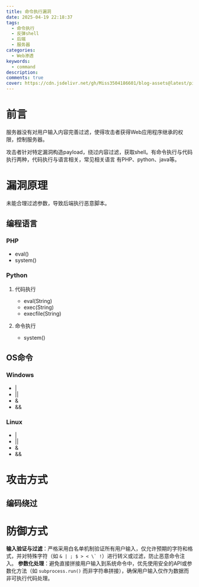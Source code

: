 ```yaml
---
title: 命令执行漏洞
date: 2025-04-19 22:18:37
tags:
  - 命令执行
  - 反弹shell
  - 后端
  - 服务器
categories:
  - Web渗透
keywords:
  - command
description:
comments: true
cover: https://cdn.jsdelivr.net/gh/Miss3504186601/blog-assets@latest/pictures/f9fbe9d4fc662803d4da03a7ea08ac6.jpg
---
```


# 前言

服务器没有对用户输入内容完善过滤，使得攻击者获得Web应用程序继承的权限，控制服务器。

攻击者针对特定漏洞构造payload，绕过内容过滤，获取shell。有命令执行与代码执行两种，代码执行与语言相关，常见相关语言
有PHP、python、java等。

# 漏洞原理

未能合理过滤参数，导致后端执行恶意脚本。

## 编程语言

### PHP

- eval()
- system()

### Python

1. 代码执行

   - eval(String)
   - exec(String)
   - execfile(String)
   
2. 命令执行
    - system()

## OS命令

### Windows

- |
- ||
- &
- &&

### Linux

- |
- ||
- &
- &&

# 攻击方式

## 编码绕过


# 防御方式

**输入验证与过滤**：严格采用白名单机制验证所有用户输入，仅允许预期的字符和格式，并对特殊字符（如 ```& | ; $ > < \` !```）进行转义或过滤，防止恶意命令注入。
**参数化处理**：避免直接拼接用户输入到系统命令中，优先使用安全的API或参数化方法（如 `subprocess.run()` 而非字符串拼接），确保用户输入仅作为数据而非可执行代码处理。
